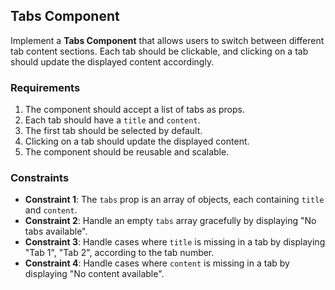 ## Tabs Component

Implement a **Tabs Component** that allows users to switch between different tab content sections. Each tab should be clickable, and clicking on a tab should update the displayed content accordingly.

### Requirements

1. The component should accept a list of tabs as props.
2. Each tab should have a `title` and `content`.
3. The first tab should be selected by default.
4. Clicking on a tab should update the displayed content.
5. The component should be reusable and scalable.

### Constraints

- **Constraint 1**: The `tabs` prop is an array of objects, each containing `title` and `content`.
- **Constraint 2**: Handle an empty `tabs` array gracefully by displaying "No tabs available".
- **Constraint 3**: Handle cases where `title` is missing in a tab by displaying "Tab 1", "Tab 2", according to the tab number.
- **Constraint 4**: Handle cases where `content` is missing in a tab by displaying "No content available".
